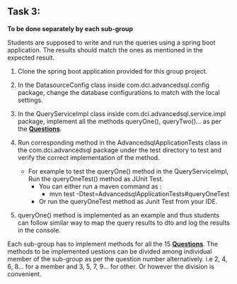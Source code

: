## Task 3:

**To be done separately by each sub-group**

Students are supposed to write and run the queries using a spring boot application. The results should match the ones as mentioned in the expected result.

1. Clone the spring boot application provided for this group project.

2. In the DatasourceConfig class inside com.dci.advancedsql.config package, change the database configurations to match with the local settings.

3. In the QueryServiceImpl class inside com.dci.advancedsql.service.impl package, implement all the methods queryOne(), queryTwo()... as per the **[Questions](Questions.md)**.

4. Run corresponding method in the AdvancedsqlApplicationTests class in the com.dci.advancedsql package under the test directory to test and verify the correct implementation of the method.  
    - For example to test the queryOne() method in the QueryServiceImpl, Run the queryOneTest() method as JUnit Test.
        - You can either run a maven command as :  
          - mvn test -Dtest=AdvancedsqlApplicationTests#queryOneTest
        - Or run the queryOneTest method as Junit Test from your IDE.  

5. queryOne() method is implemented as an example and thus students can follow similar way to map the query results to dto and log the results in the console.

Each sub-group has to implement methods for all the 15 **[Questions](Questions.md)**. The methods to be implemented uestions can be divided among individual member of the sub-group as per the question number alternatively. i.e 2, 4, 6, 8... for a member and 3, 5, 7, 9... for other. Or however the division is convenient.
